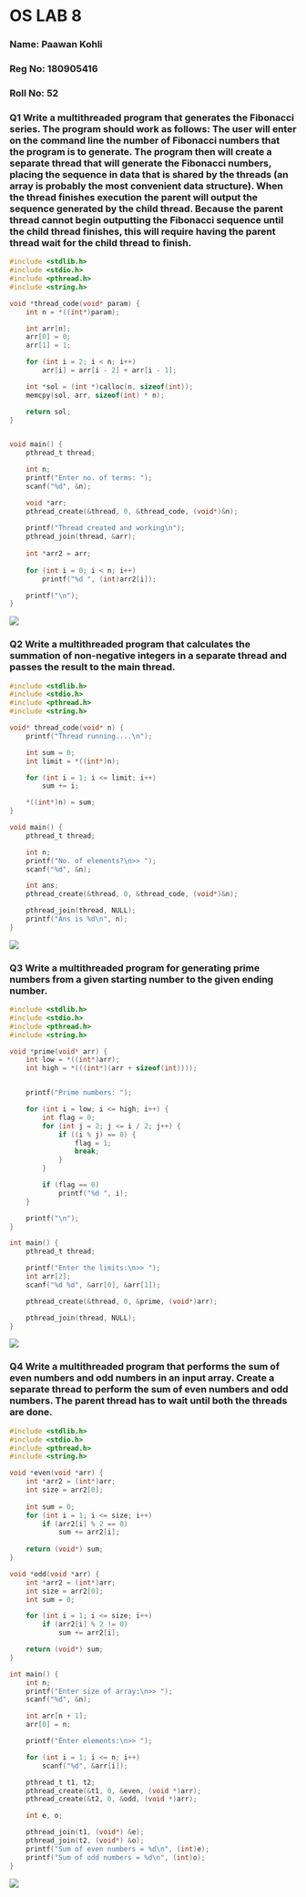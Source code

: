 # OS LAB 8

### Name: Paawan Kohli
### Reg No: 180905416
### Roll No: 52

### Q1 Write a multithreaded program that generates the Fibonacci series. The program should work as follows: The user will enter on the command line the number of Fibonacci numbers that the program is to generate. The program then will create a separate thread that will generate the Fibonacci numbers, placing the sequence in data that is shared by the threads (an array is probably the most convenient data structure). When the thread finishes execution the parent will output the sequence generated by the child thread. Because the parent thread cannot begin outputting the Fibonacci sequence until the child thread finishes, this will require having the parent thread wait for the child thread to finish.

```c
#include <stdlib.h>
#include <stdio.h>
#include <pthread.h>
#include <string.h>

void *thread_code(void* param) {
	int n = *((int*)param);

	int arr[n];
	arr[0] = 0;
	arr[1] = 1;

	for (int i = 2; i < n; i++)
		arr[i] = arr[i - 2] + arr[i - 1];

	int *sol = (int *)calloc(n, sizeof(int));
	memcpy(sol, arr, sizeof(int) * n);

	return sol;
}


void main() {
	pthread_t thread;

	int n;
	printf("Enter no. of terms: ");
	scanf("%d", &n);

	void *arr;
	pthread_create(&thread, 0, &thread_code, (void*)&n);
	
	printf("Thread created and working\n");
	pthread_join(thread, &arr);
	
	int *arr2 = arr;
	
	for (int i = 0; i < n; i++)
		printf("%d ", (int)arr2[i]);

	printf("\n");
}
```

![](ss/q1.png)


### Q2 Write a multithreaded program that calculates the summation of non-negative integers in a separate thread and passes the result to the main thread.

```c
#include <stdlib.h>
#include <stdio.h>
#include <pthread.h>
#include <string.h>

void* thread_code(void* n) {
	printf("Thread running....\n");

	int sum = 0;
	int limit = *((int*)n);

	for (int i = 1; i <= limit; i++)
		sum += i;

	*((int*)n) = sum;
}

void main() {
	pthread_t thread;

	int n;
	printf("No. of elements?\n>> ");
	scanf("%d", &n);

	int ans;
	pthread_create(&thread, 0, &thread_code, (void*)&n);

	pthread_join(thread, NULL);
	printf("Ans is %d\n", n);
}
```

![](ss/q2.png)


### Q3 Write a multithreaded program for generating prime numbers from a given starting number to the given ending number.
```c
#include <stdlib.h>
#include <stdio.h>
#include <pthread.h>
#include <string.h>

void *prime(void* arr) {
	int low = *((int*)arr);
	int high = *(((int*)(arr + sizeof(int))));


	printf("Prime numbers: ");

	for (int i = low; i <= high; i++) {
		int flag = 0;
		for (int j = 2; j <= i / 2; j++) {
			if ((i % j) == 0) {
				flag = 1;
				break;
			}
		}

		if (flag == 0)
			printf("%d ", i);
	}

	printf("\n");
}

int main() {
	pthread_t thread;

	printf("Enter the limits:\n>> ");
	int arr[2];
	scanf("%d %d", &arr[0], &arr[1]);

	pthread_create(&thread, 0, &prime, (void*)arr);

	pthread_join(thread, NULL);
}
```

![](ss/q3.png)


### Q4 Write a multithreaded program that performs the sum of even numbers and odd numbers in an input array. Create a separate thread to perform the sum of even numbers and odd numbers. The parent thread has to wait until both the threads are done.

```c
#include <stdlib.h>
#include <stdio.h>
#include <pthread.h>
#include <string.h>

void *even(void *arr) {
	int *arr2 = (int*)arr;
	int size = arr2[0];
	
	int sum = 0;
	for (int i = 1; i <= size; i++) 
		if (arr2[i] % 2 == 0)
			sum += arr2[i];
	
	return (void*) sum;
}

void *odd(void *arr) {
	int *arr2 = (int*)arr;
	int size = arr2[0];
	int sum = 0;

	for (int i = 1; i <= size; i++)
		if (arr2[i] % 2 != 0)
			sum += arr2[i];

	return (void*) sum;
}

int main() {
	int n;
	printf("Enter size of array:\n>> ");
	scanf("%d", &n);

	int arr[n + 1];
	arr[0] = n;

	printf("Enter elements:\n>> ");

	for (int i = 1; i <= n; i++)
		scanf("%d", &arr[i]);

	pthread_t t1, t2;
	pthread_create(&t1, 0, &even, (void *)arr);
	pthread_create(&t2, 0, &odd, (void *)arr);

	int e, o;

	pthread_join(t1, (void*) &e);
	pthread_join(t2, (void*) &o);
	printf("Sum of even numbers = %d\n", (int)e);
	printf("Sum of odd numbers = %d\n", (int)o);
}
```

![](ss/q4.png)